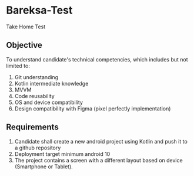 # Bareksa-Test
Take Home Test

## Objective
To understand candidate's technical competencies, which includes but not limited to:
1. Git understanding
2. Kotlin intermediate knowledge
3. MVVM
4. Code reusability
5. OS and device compatibility
6. Design compatibility with Figma (pixel perfectly implementation)

## Requirements
1. Candidate shall create a new android project using Kotlin and push it to a github repository
2. Deployment target minimum android 10
3. The project contains a screen with a different layout based on device (Smartphone or
Tablet).
